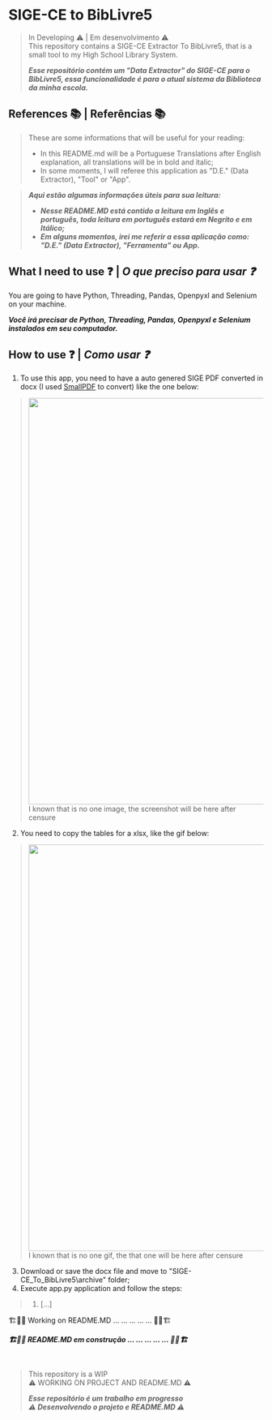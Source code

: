 # SIGE-CE to BibLivre5
> In Developing ⚠️ | Em desenvolvimento ⚠️  
>This repository contains a SIGE-CE Extractor To BibLivre5, that is a small tool to my High School Library System.  
>
> ***Esse repositório contém um "Data Extractor" do SIGE-CE para o BibLivre5, essa funcionalidade é para o atual sistema da Biblioteca da minha escola.***

## References 📚 | Referências 📚
>These are some informations that will be useful for your reading:
>+ In this README.md will be a Portuguese Translations after English explanation, all translations will be in bold and italic;
>+ In some moments, I will referee this application as "D.E." (Data Extractor), "Tool" or "App".

>***Aqui estão algumas informações úteis para sua leitura:***  
>+ ***Nesse README.MD está contido a leitura em Inglês e português, toda leitura em português estará em Negrito e em Itálico;***
>+ ***Em alguns momentos, irei me referir a essa aplicação como: "D.E." (Data Extractor), "Ferramenta" ou App.***  



## What I need to use ❓ | ***O que preciso para usar ❓***
You are going to have Python, Threading, Pandas, Openpyxl and Selenium on your machine.  

***Você irá precisar de Python, Threading, Pandas, Openpyxl e Selenium instalados em seu computador.***

## How to use ❓ | ***Como usar ❓***
1. To use this app, you need to have a auto genered SIGE PDF converted in docx (I used [SmallPDF](https://smallpdf.com/pt) to convert) like the one below:
> [<img src="a" width="802"/>](image.png)  
I known that is no one image, the screenshot will be here after censure

2. You need to copy the tables for a xlsx, like the gif below:
> [<img src="a" width="802"/>](image.png)  
I known that is no one gif, the that one will be here after censure  

3. Download or save the docx file and move to "SIGE-CE_To_BibLivre5\archive" folder;
4. Execute app.py application and follow the steps:
> 1. [...]




🏗️👷🏿 Working on README.MD ... ... ... ... ... 👷🏿🏗️  

***🏗️👷🏿 README.MD em construção ... ... ... ... ... 👷🏿🏗️***

<br>

>This repository is a WIP  
>⚠️ WORKING ON PROJECT AND README.MD ⚠️  
>
>***Esse repositório é um trabalho em progresso***  
>***⚠️ Desenvolvendo o projeto e README.MD ⚠️***